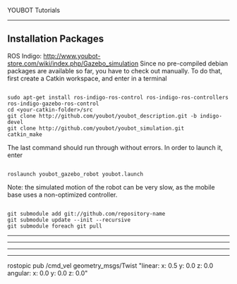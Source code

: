 
YOUBOT Tutorials

------------------------------------------------------------------------
Installation Packages
------------------------------------------------------------------------

ROS Indigo: http://www.youbot-store.com/wiki/index.php/Gazebo_simulation
Since no pre-compiled debian packages are available so far, you have to check out manually. To do that, first create a Catkin workspace, and enter in a terminal

```

sudo apt-get install ros-indigo-ros-control ros-indigo-ros-controllers ros-indigo-gazebo-ros-control
cd <your-catkin-folder>/src
git clone http://github.com/youbot/youbot_description.git -b indigo-devel
git clone http://github.com/youbot/youbot_simulation.git
catkin_make
```

The last command should run through without errors. In order to launch it, enter

```

roslaunch youbot_gazebo_robot youbot.launch 
```

Note: the simulated motion of the robot can be very slow, as the mobile base uses a non-optimized controller.

```

git submodule add git://github.com/repository-name
git submodule update --init --recursive
git submodule foreach git pull
```

------------------------------------------------------------------------

------------------------------------------------------------------------

------------------------------------------------------------------------

------------------------------------------------------------------------

rostopic pub /cmd_vel geometry_msgs/Twist "linear:
        x: 0.5
        y: 0.0
        z: 0.0
angular:
        x: 0.0
        y: 0.0
        z: 0.0"
